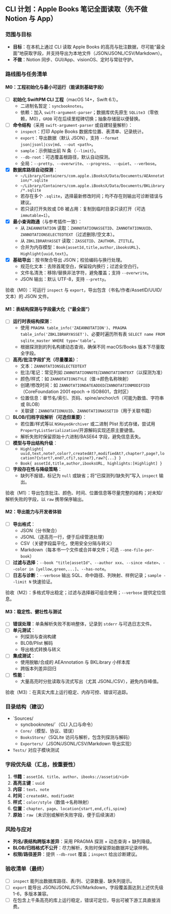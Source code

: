 ## CLI 计划：Apple Books 笔记全面读取（先不做 Notion 与 App）

### 范围与目标
- **目标**：在本机上通过 CLI 读取 Apple Books 的高亮与批注数据，尽可能“最全面”地获取字段，并支持导出为本地文件（JSON/JSONL/CSV/Markdown）。
- **不做**：Notion 同步、GUI/App、visionOS、定时与常驻守护。

### 路线图与任务清单

#### M0：工程初始化与最小可运行（能读到基础字段）
- [ ] **初始化 SwiftPM CLI 工程**（macOS 14+，Swift 6.1）。
  - 二进制名暂定：`syncbooknotes`。
  - 依赖：加入 `swift-argument-parser`；数据库优先原生 `SQLite3`（零依赖，M0），`GRDB` 可在后续里程碑切换；抽象存储层以便替换。
- [ ] **命令结构**（采用 `swift-argument-parser` 或自建轻量解析）：
  - `inspect`：打印 Apple Books 数据库位置、表清单、记录统计。
  - `export`：导出数据（默认 JSON），支持 `--format json|jsonl|csv|md`、`--out <path>`。
  - `sample`：示例输出前 N 条（`--limit`）。
  - `--db-root`：可选覆盖根路径，默认自动探测。
  - 全局：`--pretty`、`--overwrite`、`--progress`、`--quiet`、`--verbose`。
- [x] **数据库路径自动探测**：
  - `~/Library/Containers/com.apple.iBooksX/Data/Documents/AEAnnotation/*.sqlite`
  - `~/Library/Containers/com.apple.iBooksX/Data/Documents/BKLibrary/*.sqlite`
  - 若存在多个 `.sqlite`，选择最新修改时间；均不存在则输出可诊断错误与建议。
  - 若只读打开失败或 DB 被占用：复制到临时目录只读打开（可选 `immutable=1`）。
- [x] **最小查询跑通**（与参考插件一致）：
  - 从 `ZAEANNOTATION` 读取：`ZANNOTATIONASSETID`、`ZANNOTATIONUUID`、`ZANNOTATIONSELECTEDTEXT`（过滤删除/空文本）。
  - 从 `ZBKLIBRARYASSET` 读取：`ZASSETID`、`ZAUTHOR`、`ZTITLE`。
  - 合并为内存模型：`Book{assetId,title,author,ibooksURL}`、`Highlight{uuid,text}`。
- [x] **基础导出**：按书聚合导出 JSON；校验编码与换行处理。
  - 规范化文本：去除首尾空白，保留段内换行；过滤全空白行。
  - 文件名清洗：移除/替换非法字符，避免覆盖；支持 `--overwrite`。
  - JSON 输出：默认 UTF-8，支持 `--pretty`。

验收（M0）：可运行 `inspect` 与 `export`，导出包含（书名/作者/AssetID/UUID/文本）的 JSON 文件。

#### M1：表结构探测与字段最大化（“最全面”）
- [ ] **运行时表结构探测**：
  - 使用 `PRAGMA table_info('ZAEANNOTATION')`、`PRAGMA table_info('ZBKLIBRARYASSET')`、必要时遍历所有表 `SELECT name FROM sqlite_master WHERE type='table'`。
  - 根据探测到的列名构建动态查询，确保不同 macOS/Books 版本下尽量取全字段。
- [ ] **高亮/批注字段扩充（尽量覆盖）**：
  - 文本：`ZANNOTATIONSELECTEDTEXT`
  - 批注/笔记：常见列如 `ZANNOTATIONNOTE`/`ZANNOTATIONTEXT`（以探测为准）
  - 颜色/样式：如 `ZANNOTATIONSTYLE`（值→颜色名称映射）
  - 创建/修改时间：如 `ZANNOTATIONDATEADDED`/`ZANNOTATIONMODIFIED`（CoreFoundation 2001 epoch → ISO8601，含时区）
  - 位置信息：章节名/索引、页码、spine/anchor/cfi（可能为数值、字符串或 BLOB）
  - 关联键：`ZANNOTATIONUUID`、`ZANNOTATIONASSETID`（用于关联书籍）
- [ ] **BLOB/归档字段解析（可选但重要）**：
  - 若位置/样式等以 `NSKeyedArchiver` 或二进制 Plist 形式存储，尝试用 `PropertyListSerialization`/开源解码实现还原主要键值。
  - 解析失败时保留原始十六进制/BASE64 字段，避免信息丢失。
- [ ] **模型与导出结构升级**：
  - `Highlight{ uuid,text,note?,color?,createdAt?,modifiedAt?,chapter?,page?,location?{start?,end?,cfi?,spine?},raw?{...} }`
  - `Book{ assetId,title,author,ibooksURL, highlights:[Highlight] }`
- [ ] **字段存在性与降级策略**：
  - 缺列不报错，标记为 `null` 或缺省；将“已探测列/缺失列”写入 `inspect` 输出。

验收（M1）：导出包含批注、颜色、时间、位置信息等尽量完整的结构；对未知/解析失败的字段，以 `raw` 携带保序输出。

#### M2：导出能力与开发者体验
- [ ] **导出格式**：
  - JSON（分书聚合）
  - JSONL（逐高亮一行，便于后续管道处理）
  - CSV（关键字段扁平化，使用安全分隔与转义）
  - Markdown（每本书一个文件或合并单文件；可选 `--one-file-per-book`）
- [ ] **过滤与选择**：`--book "title|assetId"`、`--author xxx`、`--since <date>`、`--color in [yellow,green,...]`、`--has-note`。
- [ ] **日志与诊断**：`--verbose` 输出 SQL、命中路径、列映射、样例记录；`sample --limit N` 快速验证。

验收（M2）：多格式导出稳定；过滤与选择器可组合使用；`--verbose` 提供定位信息。

#### M3：稳定性、健壮性与测试
- [ ] **错误处理**：单条解析失败不影响整体，记录到 `stderr` 与可选日志文件。
- [ ] **单元测试**：
  - 列探测与查询构建
  - BLOB/Plist 解码
  - 导出格式转换与转义
- [ ] **集成测试**：
  - 使用脱敏/合成的 AEAnnotation 与 BKLibrary 小样本库
  - 跨版本列差异回归
- [ ] **性能**：
  - 大量高亮时分批读取与流式写出（尤其 JSONL/CSV），避免内存峰值。

验收（M3）：在真实大库上运行稳定、内存可控、错误可追踪。

### 目录结构（建议）
- `Sources/
  - syncbooknotes/`（CLI 入口与命令）
  - `Core/`（模型、协议、错误）
  - `BooksStore/`（SQLite 访问与解析，包含列探测与解码）
  - `Exporters/`（JSON/JSONL/CSV/Markdown 导出实现）
- `Tests/` 对应子模块测试

### 字段优先级（汇总，按重要性）
1. **书籍**：`assetId`、`title`、`author`、`ibooks://assetid/<id>`
2. **高亮主键**：`uuid`
3. **内容**：`text`、`note`
4. **时间**：`createdAt`、`modifiedAt`
5. **样式**：`color/style`（数值→名称映射）
6. **位置**：`chapter`、`page`、`location{start,end,cfi,spine}`
7. **原始**：`raw`（未识别或解析失败字段，便于后续演进）

### 风险与应对
- **列名/表结构跨版本差异**：采用 PRAGMA 探测 + 动态查询 + 缺列降级。
- **BLOB/归档格式不公开**：尽力解析，失败时保留原始数据并记录样例。
- **权限/路径差异**：提供 `--db-root` 覆盖；`inspect` 给出诊断建议。

### 验收清单（最终）
- [ ] `inspect` 能列出数据库路径、表/列、记录数量、缺失列提示。
- [ ] `export` 能导出 JSON/JSONL/CSV/Markdown，字段覆盖面达到上述优先级 1-6，多版本兼容。
- [ ] 在包含上千条高亮的库上运行稳定，错误可定位，导出可被下游工具直接消费。
